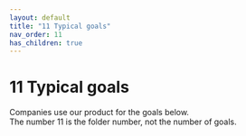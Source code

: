 ```yaml
---
layout: default
title: "11 Typical goals"
nav_order: 11
has_children: true
---
```

# 11 Typical goals
Companies use our product for the goals below.  
The number 11 is the folder number, not the number of goals.
